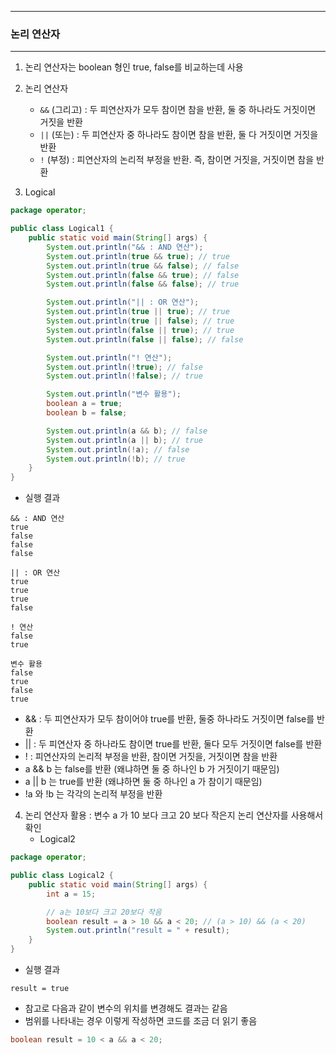 -----
### 논리 연산자
-----
1. 논리 연산자는 boolean 형인 true, false를 비교하는데 사용
2. 논리 연산자
    - ```&&``` (그리고) : 두 피연산자가 모두 참이면 참을 반환, 둘 중 하나라도 거짓이면 거짓을 반환
    - ```||``` (또는) : 두 피연산자 중 하나라도 참이면 참을 반환, 둘 다 거짓이면 거짓을 반환
    - ```!``` (부정) : 피연산자의 논리적 부정을 반환. 즉, 참이면 거짓을, 거짓이면 참을 반환

3. Logical
```java
package operator;

public class Logical1 {
    public static void main(String[] args) {
        System.out.println("&& : AND 연산");
        System.out.println(true && true); // true
        System.out.println(true && false); // false
        System.out.println(false && true); // false
        System.out.println(false && false); // true

        System.out.println("|| : OR 연산");
        System.out.println(true || true); // true
        System.out.println(true || false); // true
        System.out.println(false || true); // true
        System.out.println(false || false); // false

        System.out.println("! 연산");
        System.out.println(!true); // false
        System.out.println(!false); // true

        System.out.println("변수 활용");
        boolean a = true;
        boolean b = false;

        System.out.println(a && b); // false
        System.out.println(a || b); // true
        System.out.println(!a); // false
        System.out.println(!b); // true
    }
}
```
  - 실행 결과
```
&& : AND 연산
true
false
false
false

|| : OR 연산
true
true
true
false

! 연산
false
true

변수 활용
false
true
false
true
```
   - && : 두 피연산자가 모두 참이어야 true를 반환, 둘중 하나라도 거짓이면 false를 반환
   - || : 두 피연산자 중 하나라도 참이면 true를 반환, 둘다 모두 거짓이면 false를 반환
   - ! : 피연산자의 논리적 부정을 반환, 참이면 거짓을, 거짓이면 참을 반환
   - a && b 는 false를 반환 (왜냐하면 둘 중 하나인 b 가 거짓이기 때문임)
   - a || b 는 true를 반환 (왜냐하면 둘 중 하나인 a 가 참이기 때문임)
   - !a 와 !b 는 각각의 논리적 부정을 반환

4. 논리 연산자 활용 : 변수 a 가 10 보다 크고 20 보다 작은지 논리 연산자를 사용해서 확인
   - Logical2
```java
package operator;

public class Logical2 {
    public static void main(String[] args) {
        int a = 15;

        // a는 10보다 크고 20보다 작음
        boolean result = a > 10 && a < 20; // (a > 10) && (a < 20)
        System.out.println("result = " + result);
    }
}
```
   - 실행 결과
```
result = true
```

   - 참고로 다음과 같이 변수의 위치를 변경해도 결과는 같음
   - 범위를 나타내는 경우 이렇게 작성하면 코드를 조금 더 읽기 좋음
```java
boolean result = 10 < a && a < 20;
```
